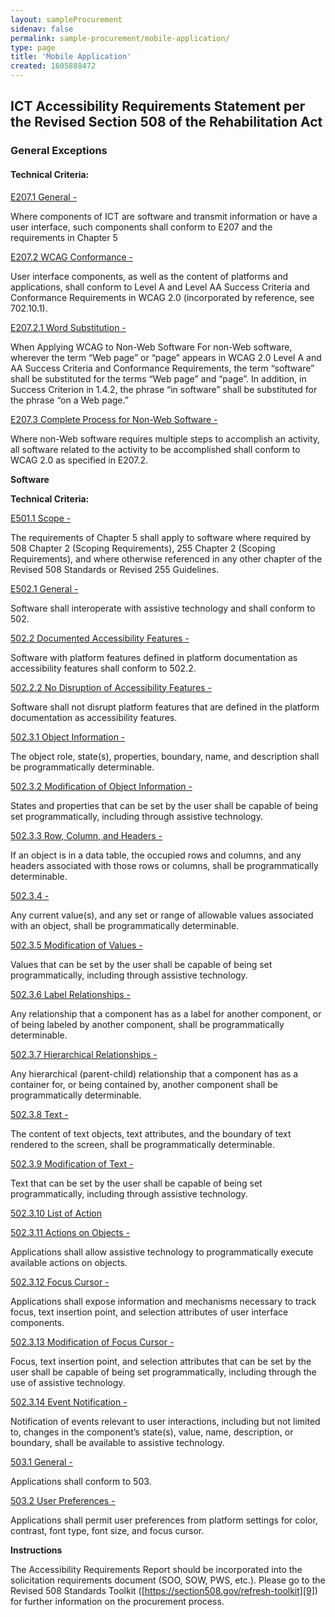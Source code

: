 ```yaml
---
layout: sampleProcurement 
sidenav: false 
permalink: sample-procurement/mobile-application/
type: page
title: 'Mobile Application'
created: 1605888472
---
```


## **ICT Accessibility Requirements Statement per the Revised Section 508 of the Rehabilitation Act**

### **General Exceptions**

#### **Technical Criteria:**

[E207.1 General -][1]

Where components of ICT are software and transmit information or have a user interface, such components shall conform to E207 and the requirements in Chapter 5

[E207.2 WCAG Conformance -][1]

User interface components, as well as the content of platforms and applications, shall conform to Level A and Level AA Success Criteria and Conformance Requirements in WCAG 2.0 (incorporated by reference, see 702.10.1).

[E207.2.1 Word Substitution -][1]

When Applying WCAG to Non-Web Software For non-Web software, wherever the term “Web page” or “page” appears in WCAG 2.0 Level A and AA Success Criteria and Conformance Requirements, the term “software” shall be substituted for the terms “Web page” and “page”. In addition, in Success Criterion in 1.4.2, the phrase “in software” shall be substituted for the phrase “on a Web page.”

[E207.3 Complete Process for Non-Web Software -][1]

Where non-Web software requires multiple steps to accomplish an activity, all software related to the activity to be accomplished shall conform to WCAG 2.0 as specified in E207.2.

**Software**

**Technical Criteria:**

[E501.1 Scope -][2]

The requirements of Chapter 5 shall apply to software where required by 508 Chapter 2 (Scoping Requirements), 255 Chapter 2 (Scoping Requirements), and where otherwise referenced in any other chapter of the Revised 508 Standards or Revised 255 Guidelines.

[E502.1 General -][3]

Software shall interoperate with assistive technology and shall conform to 502.

[502.2 Documented Accessibility Features -][4]

Software with platform features defined in platform documentation as accessibility features shall conform to 502.2.

[502.2.2 No Disruption of Accessibility Features -][4]

Software shall not disrupt platform features that are defined in the platform documentation as accessibility features.

[502.3.1 Object Information -][4]

The object role, state(s), properties, boundary, name, and description shall be programmatically determinable.

[502.3.2 Modification of Object Information -][5]

States and properties that can be set by the user shall be capable of being set programmatically, including through assistive technology.

[502.3.3 Row, Column, and Headers -][5]

If an object is in a data table, the occupied rows and columns, and any headers associated with those rows or columns, shall be programmatically determinable.

[502.3.4 -][5]

Any current value(s), and any set or range of allowable values associated with an object, shall be programmatically determinable.

[502.3.5 Modification of Values -][5]

Values that can be set by the user shall be capable of being set programmatically, including through assistive technology.

[502.3.6 Label Relationships -][6]

Any relationship that a component has as a label for another component, or of being labeled by another component, shall be programmatically determinable.

[502.3.7 Hierarchical Relationships -][6]

Any hierarchical (parent-child) relationship that a component has as a container for, or being contained by, another component shall be programmatically determinable.

[502.3.8 Text -][6]

The content of text objects, text attributes, and the boundary of text rendered to the screen, shall be programmatically determinable.

[502.3.9 Modification of Text -][6]

Text that can be set by the user shall be capable of being set programmatically, including through assistive technology.

[502.3.10 List of Action][6]

[502.3.11 Actions on Objects -][7]

Applications shall allow assistive technology to programmatically execute available actions on objects.

[502.3.12 Focus Cursor -][7]

Applications shall expose information and mechanisms necessary to track focus, text insertion point, and selection attributes of user interface components.

[502.3.13 Modification of Focus Cursor -][7]

Focus, text insertion point, and selection attributes that can be set by the user shall be capable of being set programmatically, including through the use of assistive technology.

[502.3.14 Event Notification -][7]

Notification of events relevant to user interactions, including but not limited to, changes in the component’s state(s), value, name, description, or boundary, shall be available to assistive technology.

[503.1 General -][8]

Applications shall conform to 503.

[503.2 User Preferences -][8]

Applications shall permit user preferences from platform settings for color, contrast, font type, font size, and focus cursor.

**Instructions**

The Accessibility Requirements Report should be incorporated into the solicitation requirements document (SOO, SOW, PWS, etc.). Please go to the Revised 508 Standards Toolkit&nbsp;([https://section508.gov/refresh-toolkit][9]) for further information on the procurement process.

 [1]: {{site.baseurl}}/ict-accessibility#e207_1__e207_2__e207_3
 [2]: {{site.baseurl}}/ict-accessibility#e501_1_scope
 [3]: {{site.baseurl}}/ict-accessibility#e502_1_general
 [4]: {{site.baseurl}}/ict-accessibility#e502_2__e502_2_2__e502_3_1
 [5]: {{site.baseurl}}/ict-accessibility#502_3_2__502_3_3__502_3_4__502_3_5
 [6]: {{site.baseurl}}/ict-accessibility#502_3_6__502_3_7__502_3_8__502_3_9__502_3_10
 [7]: {{site.baseurl}}/ict-accessibility#502_3_11__502_3_12__502_3_13__502_3_14
 [8]: {{site.baseurl}}/ict-accessibility#503_1__503_2
 [9]: {{site.baseurl}}/manage/program-roadmap